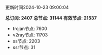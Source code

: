 更新时间2024-10-23 09:00:04

**总订阅: 2407**
**总节点: 31144**
**有效节点: 21537**
- trojan节点: 7600
- v2ray节点: 11703
- ss节点: 2203
- ssr节点: 31
